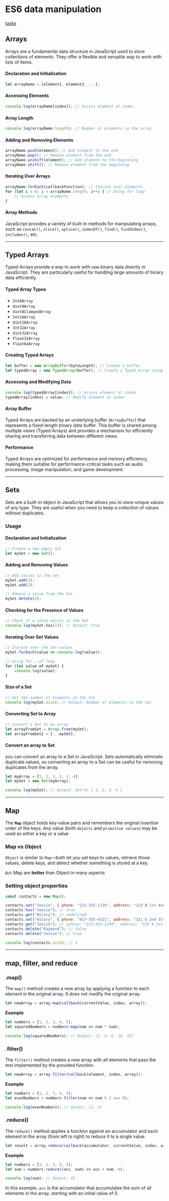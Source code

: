 # ES6 data manipulation

[tasks](https://drive.google.com/file/d/14YSvhKUd9uJtGRDXuTUyXq3fNEv6jaTp/view?usp=drive_link)

## Arrays

Arrays are a fundamental data structure in JavaScript used to store collections of elements. They offer a flexible and versatile way to work with lists of items.

#### Declaration and Initialization

```javascript
let arrayName = [element1, element2, ...];
```

#### Accessing Elements

```javascript
console.log(arrayName[index]); // Access element at index
```

#### Array Length

```javascript
console.log(arrayName.length); // Number of elements in the array
```

#### Adding and Removing Elements

```javascript
arrayName.push(element); // Add element to the end
arrayName.pop(); // Remove element from the end
arrayName.unshift(element); // Add element to the beginning
arrayName.shift(); // Remove element from the beginning
```

#### Iterating Over Arrays

```javascript
arrayName.forEach(callbackFunction); // Iterate over elements
for (let i = 0; i < arrayName.length; i++) { // Using for loop
    // Access array elements
}
```

#### Array Methods

JavaScript provides a variety of built-in methods for manipulating arrays, such as `concat()`, `slice()`, `splice()`, `indexOf()`, `find()`, `findIndex()`, `includes()`, etc.

---

## Typed Arrays

Typed Arrays provide a way to work with raw binary data directly in JavaScript. They are particularly useful for handling large amounts of binary data efficiently.

#### Typed Array Types

- `Int8Array`
- `Uint8Array`
- `Uint8ClampedArray`
- `Int16Array`
- `Uint16Array`
- `Int32Array`
- `Uint32Array`
- `Float32Array`
- `Float64Array`

#### Creating Typed Arrays

```javascript
let buffer = new ArrayBuffer(byteLength); // Create a buffer
let typedArray = new TypedArray(buffer); // Create a Typed Array using the buffer
```

#### Accessing and Modifying Data

```javascript
console.log(typedArray[index]); // Access element at index
typedArray[index] = value; // Modify element at index
```

#### Array Buffer

Typed Arrays are backed by an underlying buffer (`ArrayBuffer`) that represents a fixed-length binary data buffer. This buffer is shared among multiple views (Typed Arrays) and provides a mechanism for efficiently sharing and transferring data between different views.

#### Performance

Typed Arrays are optimized for performance and memory efficiency, making them suitable for performance-critical tasks such as audio processing, image manipulation, and game development.

---

## Sets

Sets are a built-in object in JavaScript that allows you to store unique values of any type. They are useful when you need to keep a collection of values without duplicates.

### Usage

#### Declaration and Initialization

```javascript
// Create a new empty Set
let mySet = new Set();
```

#### Adding and Removing Values

```javascript
// Add values to the Set
mySet.add(1);
mySet.add(2);

// Remove a value from the Set
mySet.delete(2);
```

#### Checking for the Presence of Values

```javascript
// Check if a value exists in the Set
console.log(mySet.has(1)); // Output: true
```

#### Iterating Over Set Values

```javascript
// Iterate over the Set values
mySet.forEach(value => console.log(value));

// Using for...of loop
for (let value of mySet) {
    console.log(value);
}
```

#### Size of a Set

```javascript
// Get the number of elements in the Set
console.log(mySet.size); // Output: Number of elements in the set
```

#### Converting Set to Array

```javascript
// Convert a Set to an array
let arrayFromSet = Array.from(mySet);
let arrayFromSet2 = [...mySet];
```

#### Convert an array to Set

you can convert an array to a Set in JavaScript. Sets automatically eliminate duplicate values, so converting an array to a Set can be useful for removing duplicates from the array.

```javascript
let myArray = [1, 2, 2, 3, 3, 4];
let mySet = new Set(myArray);

console.log(mySet); // Output: Set(4) { 1, 2, 3, 4 }

```

---

## Map

The **`Map`** object holds key-value pairs and remembers the original insertion order of the keys. Any value (both `objects` and `primitive values`) may be used as either a key or a value

### Map vs Object

`Object` is similar to `Map`—both let you set keys to values, retrieve those values, delete keys, and detect whether something is stored at a key.

`But` Map are **better** than Object in many aspects

### Setting object properties

```javascript
const contacts = new Map();

contacts.set("Jessie", { phone: "213-555-1234", address: "123 N 1st Ave" });
contacts.has("Jessie"); // true
contacts.get("Hilary"); // undefined
contacts.set("Hilary", { phone: "617-555-4321", address: "321 S 2nd St" });
contacts.get("Jessie"); // {phone: "213-555-1234", address: "123 N 1st Ave"}
contacts.delete("Raymond"); // false
contacts.delete("Jessie"); // true

console.log(contacts.size); // 1

```

---

## map, filter, and reduce

### .map()

The `map()` method creates a new array by applying a function to each element in the original array. It does not modify the original array.

```javascript
let newArray = array.map(callback(currentValue, index, array));
```

**Example**

```javascript
let numbers = [1, 2, 3, 4, 5];
let squaredNumbers = numbers.map(num => num * num);

console.log(squaredNumbers); // Output: [1, 4, 9, 16, 25]

```

### .filter()

The `filter()` method creates a new array with all elements that pass the test implemented by the provided function.

```javascript
let newArray = array.filter(callback(element, index, array));
```

**Example**

```javascript
let numbers = [1, 2, 3, 4, 5];
let evenNumbers = numbers.filter(num => num % 2 === 0);

console.log(evenNumbers); // Output: [2, 4]

```

### .reduce()

The `reduce()` method applies a function against an accumulator and each element in the array (from left to right) to reduce it to a single value.

```javascript
let result = array.reduce(callback(accumulator, currentValue, index, array), initialValue);
```

**Example**

```javascript
let numbers = [1, 2, 3, 4, 5];
let sum = numbers.reduce((acc, num) => acc + num, 0);

console.log(sum); // Output: 15

```

In this example, `acc` is the accumulator that accumulates the sum of all elements in the array, starting with an initial value of 0.
